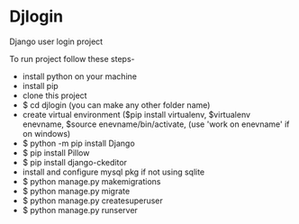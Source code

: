 # Djlogin
Django user login project 

To run project follow these steps-

- install python on your machine
- install pip
- clone this project
- $ cd djlogin (you can make any other folder name)
- create virtual environment ($pip install virtualenv, $virtualenv enevname, $source enevname/bin/activate, (use 'work on enevname' if on windows)
- $ python -m pip install Django
- $ pip install Pillow
- $ pip install django-ckeditor
- install and configure mysql pkg if not using sqlite
- $ python manage.py makemigrations
- $ python manage.py migrate 
- $ python manage.py createsuperuser 
- $ python manage.py runserver

